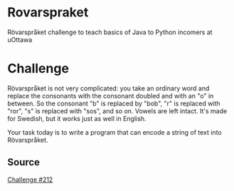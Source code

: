 # Rovarspraket
Rövarspråket challenge to teach basics of Java to Python incomers at uOttawa

# Challenge
Rövarspråket is not very complicated: you take an ordinary word and replace the consonants with the consonant doubled and with an "o" in between. So the consonant "b" is replaced by "bob", "r" is replaced with "ror", "s" is replaced with "sos", and so on. Vowels are left intact. It's made for Swedish, but it works just as well in English.

Your task today is to write a program that can encode a string of text into Rövarspråket.

## Source
[Challenge #212](https://www.reddit.com/r/dailyprogrammer/comments/341c03/20150427_challenge_212_easy_rövarspråket)
